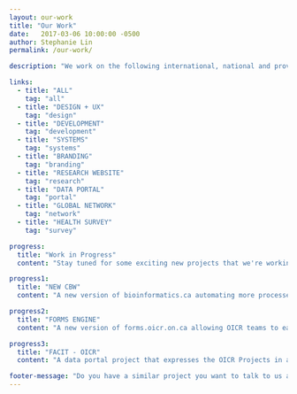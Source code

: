 ```yaml
---
layout: our-work
title: "Our Work"
date:   2017-03-06 10:00:00 -0500
author: Stephanie Lin
permalink: /our-work/

description: "We work on the following international, national and provincial research websites, developing an extensive portfolio of user-friendly, informative and operational websites that support and communicate OICR's research objectives."

links:
  - title: "ALL"
    tag: "all"
  - title: "DESIGN + UX"
    tag: "design"
  - title: "DEVELOPMENT"
    tag: "development"
  - title: "SYSTEMS"
    tag: "systems"
  - title: "BRANDING"
    tag: "branding"
  - title: "RESEARCH WEBSITE"
    tag: "research"
  - title: "DATA PORTAL"
    tag: "portal"
  - title: "GLOBAL NETWORK"
    tag: "network"
  - title: "HEALTH SURVEY"
    tag: "survey"

progress:
  title: "Work in Progress"
  content: "Stay tuned for some exciting new projects that we're working on!"

progress1:
  title: "NEW CBW"
  content: "A new version of bioinformatics.ca automating more processes with Workshop application workflows enabling operational teams to do more, and a new ICGC-style data portal for Bioinformatics jobs for Canadian Researchers"

progress2:
  title: "FORMS ENGINE"
  content: "A new version of forms.oicr.on.ca allowing OICR teams to easily create customized forms in multiple languages, with customized fields and rules to allow simple forms to complex surveys."

progress3:
  title: "FACIT - OICR"
  content: "A data portal project that expresses the OICR Projects in an interactive portfolio to allow collaborators to follow the state of a project of interest."

footer-message: "Do you have a similar project you want to talk to us about? "
---
```

